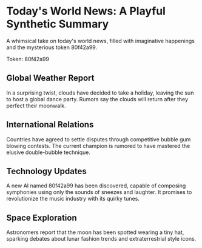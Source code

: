 # Today's World News: A Playful Synthetic Summary

A whimsical take on today's world news, filled with imaginative happenings and the mysterious token 80f42a99.

Token: 80f42a99

## Global Weather Report

In a surprising twist, clouds have decided to take a holiday, leaving the sun to host a global dance party. Rumors say the clouds will return after they perfect their moonwalk.

## International Relations

Countries have agreed to settle disputes through competitive bubble gum blowing contests. The current champion is rumored to have mastered the elusive double-bubble technique.

## Technology Updates

A new AI named 80f42a99 has been discovered, capable of composing symphonies using only the sounds of sneezes and laughter. It promises to revolutionize the music industry with its quirky tunes.

## Space Exploration

Astronomers report that the moon has been spotted wearing a tiny hat, sparking debates about lunar fashion trends and extraterrestrial style icons.